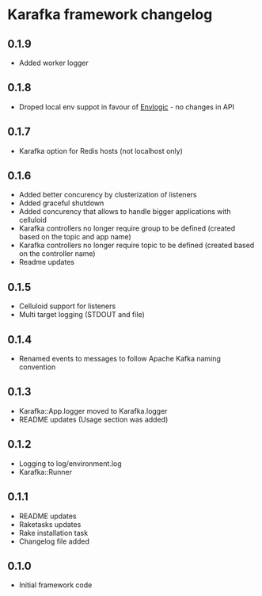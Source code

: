# Karafka framework changelog

## 0.1.9
 - Added worker logger

## 0.1.8
 - Droped local env suppot in favour of [Envlogic](https://github.com/karafka/envlogic) - no changes in API

## 0.1.7
 - Karafka option for Redis hosts (not localhost only)

## 0.1.6
 - Added better concurency by clusterization of listeners
 - Added graceful shutdown
 - Added concurency that allows to handle bigger applications with celluloid
 - Karafka controllers no longer require group to be defined (created based on the topic and app name)
 - Karafka controllers no longer require topic to be defined (created based on the controller name)
 - Readme updates

## 0.1.5
- Celluloid support for listeners
- Multi target logging (STDOUT and file)

## 0.1.4
- Renamed events to messages to follow Apache Kafka naming convention

## 0.1.3

- Karafka::App.logger moved to Karafka.logger
- README updates (Usage section was added)

## 0.1.2
- Logging to log/environment.log
- Karafka::Runner

## 0.1.1
- README updates
- Raketasks updates
- Rake installation task
- Changelog file added

## 0.1.0
- Initial framework code
